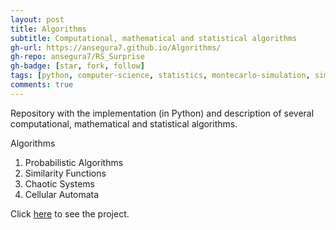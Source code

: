 ```yaml
---
layout: post
title: Algorithms
subtitle: Computational, mathematical and statistical algorithms
gh-url: https://ansegura7.github.io/Algorithms/
gh-repo: ansegura7/RS_Surprise
gh-badge: [star, fork, follow]
tags: [python, computer-science, statistics, montecarlo-simulation, similarity-measures, chaotic-systems, cellular-automata, prime-numbers]
comments: true
---
```


Repository with the implementation (in Python) and description of several computational, mathematical and statistical algorithms.

Algorithms
1. Probabilistic Algorithms
2. Similarity Functions
3. Chaotic Systems
4. Cellular Automata

Click [here](https://ansegura7.github.io/Algorithms/) to see the project.
